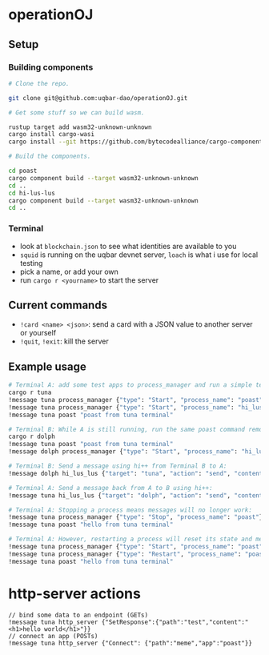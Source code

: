 # operationOJ

## Setup

### Building components

```bash
# Clone the repo.

git clone git@github.com:uqbar-dao/operationOJ.git

# Get some stuff so we can build wasm.

rustup target add wasm32-unknown-unknown
cargo install cargo-wasi
cargo install --git https://github.com/bytecodealliance/cargo-component --locked

# Build the components.

cd poast
cargo component build --target wasm32-unknown-unknown
cd ..
cd hi-lus-lus
cargo component build --target wasm32-unknown-unknown
cd ..
```

### Terminal

- look at `blockchain.json` to see what identities are available to you
- `squid` is running on the uqbar devnet server, `loach` is what i use for local testing
- pick a name, or add your own
- run `cargo r <yourname>` to start the server

## Current commands

- `!card <name> <json>`: send a card with a JSON value to another server or yourself
- `!quit`, `!exit`: kill the server

## Example usage
```bash
# Terminal A: add some test apps to process_manager and run a simple test
cargo r tuna
!message tuna process_manager {"type": "Start", "process_name": "poast", "wasm_bytes_uri": "fs://poast.wasm", "is_long_running_process": true}
!message tuna process_manager {"type": "Start", "process_name": "hi_lus_lus", "wasm_bytes_uri": "fs://hi_lus_lus.wasm", "is_long_running_process": true}
!message tuna poast "poast from tuna terminal"

# Terminal B: While A is still running, run the same poast command remotely, then add hi++ to process_manager
cargo r dolph
!message tuna poast "poast from tuna terminal"
!message dolph process_manager {"type": "Start", "process_name": "hi_lus_lus", "wasm_bytes_uri": "fs://hi_lus_lus.wasm", "is_long_running_process": true}

# Terminal B: Send a message using hi++ from Terminal B to A:
!message dolph hi_lus_lus {"target": "tuna", "action": "send", "contents": "hello from dolph"}

# Terminal A: Send a message back from A to B using hi++:
!message tuna hi_lus_lus {"target": "dolph", "action": "send", "contents": "hello from tuna"}

# Terminal A: Stopping a process means messages will no longer work:
!message tuna process_manager {"type": "Stop", "process_name": "poast"}
!message tuna poast "hello from tuna terminal"

# Terminal A: However, restarting a process will reset its state and messages will work since the process is running again:
!message tuna process_manager {"type": "Start", "process_name": "poast", "wasm_bytes_uri": "fs://poast.wasm", "is_long_running_process": true}
!message tuna process_manager {"type": "Restart", "process_name": "poast"}
!message tuna poast "hello from tuna terminal"
```


# http-server actions
```
// bind some data to an endpoint (GETs)
!message tuna http_server {"SetResponse":{"path":"test","content":"<h1>hello world</h1>"}}
// connect an app (POSTs)
!message tuna http_server {"Connect": {"path":"meme","app":"poast"}}

```